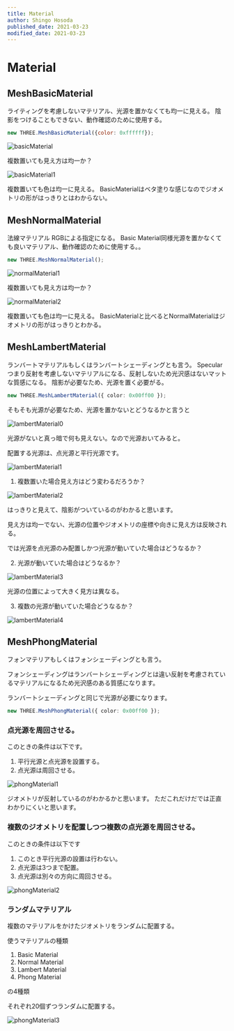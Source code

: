 ```yaml
---
title: Material
author: Shingo Hosoda
published_date: 2021-03-23
modified_date: 2021-03-23
---
```

# Material

## MeshBasicMaterial

ライティングを考慮しないマテリアル、光源を置かなくても均一に見える。
陰影をつけることもできない、動作確認のために使用する。
```js
new THREE.MeshBasicMaterial({color: 0xffffff});
```

![basicMaterial](images/basicMaterial.png)

複数置いても見え方は均一か？

![basicMaterial1](images/basicMaterial1.png)

複数置いても色は均一に見える。
BasicMaterialはベタ塗りな感じなのでジオメトリの形がはっきりとはわからない。

## MeshNormalMaterial

法線マテリアル
RGBによる指定になる。
Basic Material同様光源を置かなくても良いマテリアル、動作確認のために使用する。。
```js
new THREE.MeshNormalMaterial();
```

![normalMaterial1](images/normalMaterial1.png)

複数置いても見え方は均一か？

![normalMaterial2](images/normalMaterial2.png)

複数置いても色は均一に見える。
BasicMaterialと比べるとNormalMaterialはジオメトリの形がはっきりとわかる。

## MeshLambertMaterial

ランバートマテリアルもしくはランバートシェーディングとも言う。
Specularつまり反射を考慮しないマテリアルになる、反射しないため光沢感はないマットな質感になる。
陰影が必要なため、光源を置く必要がる。

```ts
new THREE.MeshLambertMaterial({ color: 0x00ff00 });
```

そもそも光源が必要なため、光源を置かないとどうなるかと言うと

![lambertMaterial0](images/lambert_material0.png)

光源がないと真っ暗で何も見えない。なので光源おいてみると。

配置する光源は、点光源と平行光源です。

![lambertMaterial1](images/lambert_material1.png)

1. 複数置いた場合見え方はどう変わるだろうか？

![lambertMaterial2](images/lambert_material2.png)

はっきりと見えて、陰影がついているのがわかると思います。

見え方は均一でない、光源の位置やジオメトリの座標や向きに見え方は反映される。

では光源を点光源のみ配置しかつ光源が動いていた場合はどうなるか？

2. 光源が動いていた場合はどうなるか？

![lambertMaterial3](images/lambert_material3.png)

光源の位置によって大きく見方は異なる。

3. 複数の光源が動いていた場合どうなるか？

![lambertMaterial4](images/lambert_material4.png)

## MeshPhongMaterial

フォンマテリアもしくはフォンシェーディングとも言う。

フォンシェーディングはランバートシェーディングとは違い反射を考慮されているマテリアルになるため光沢感のある質感になります。

ランバートシェーディングと同じで光源が必要になります。

```ts
new THREE.MeshPhongMaterial({ color: 0x00ff00 });
```

### 点光源を周回させる。

このときの条件は以下です。
1. 平行光源と点光源を設置する。
2. 点光源は周回させる。

![phongMaterial1](images/mesh_phong_material1.png)

ジオメトリが反射しているのがわかるかと思います。
ただこれだけだでは正直わかりにくいと思います。

### 複数のジオメトリを配置しつつ複数の点光源を周回させる。

このときの条件は以下です
1. このとき平行光源の設置は行わない。
2. 点光源は3つまで配置。
3. 点光源は別々の方向に周回させる。

![phongMaterial2](images/mesh_phong_material2.png)



### ランダムマテリアル

複数のマテリアルをかけたジオメトリをランダムに配置する。

使うマテリアルの種類

1. Basic Material
2. Normal Material
3. Lambert Material
4. Phong Material

の4種類

それぞれ20個ずつランダムに配置する。

![phongMaterial3](images/mesh_phong_material3.png)